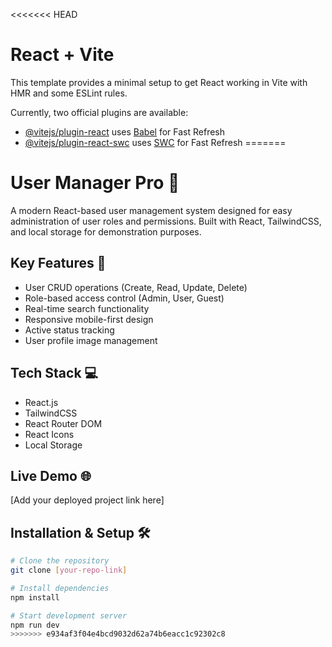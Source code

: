 <<<<<<< HEAD
# React + Vite

This template provides a minimal setup to get React working in Vite with HMR and some ESLint rules.

Currently, two official plugins are available:

- [@vitejs/plugin-react](https://github.com/vitejs/vite-plugin-react/blob/main/packages/plugin-react/README.md) uses [Babel](https://babeljs.io/) for Fast Refresh
- [@vitejs/plugin-react-swc](https://github.com/vitejs/vite-plugin-react-swc) uses [SWC](https://swc.rs/) for Fast Refresh
=======
# User Manager Pro 👥

A modern React-based user management system designed for easy administration of user roles and permissions. Built with React, TailwindCSS, and local storage for demonstration purposes.

## Key Features 🚀

- User CRUD operations (Create, Read, Update, Delete)
- Role-based access control (Admin, User, Guest)
- Real-time search functionality
- Responsive mobile-first design
- Active status tracking
- User profile image management

## Tech Stack 💻

- React.js
- TailwindCSS
- React Router DOM
- React Icons
- Local Storage

## Live Demo 🌐

[Add your deployed project link here]

## Installation & Setup 🛠️

```bash
# Clone the repository
git clone [your-repo-link]

# Install dependencies
npm install

# Start development server
npm run dev
>>>>>>> e934af3f04e4bcd9032d62a74b6eacc1c92302c8
